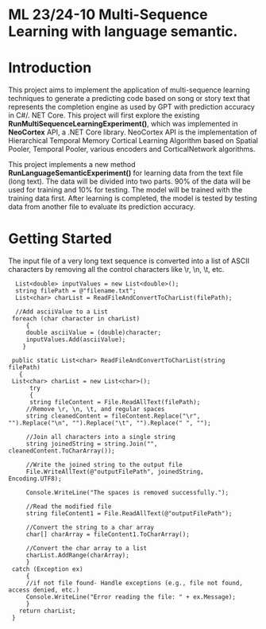 #  ML 23/24-10 Multi-Sequence Learning with language semantic.


# Introduction

This project aims to implement the application of multi-sequence learning techniques to generate a predicting code based on song or story text that represents the completion engine as used by GPT with prediction accuracy in C#/. NET Core. This project will first explore the existing __RunMultiSequenceLearningExperiment()__, which was implemented in __NeoCortex__ API, a .NET Core library. NeoCortex API is the implementation of Hierarchical Temporal Memory Cortical Learning Algorithm based on Spatial Pooler, Temporal Pooler, various encoders and CorticalNetwork algorithms.

This project implements a new method __RunLanguageSemanticExperiment()__ for learning data from the text file (long text). The data will be divided into two parts. 90% of the data will be used for training and 10% for testing. The model will be trained with the training data first. After learning is completed, the model is tested by testing data from another file to evaluate its prediction accuracy.


# Getting Started
The input file of a very long text sequence is converted into a list of ASCII characters by removing all the control characters like \r, \n, \t, etc.

      List<double> inputValues = new List<double>();
      string filePath = @"filename.txt";
      List<char> charList = ReadFileAndConvertToCharList(filePath);

      //Add asciiValue to a List 
     foreach (char character in charList)
         {
         double asciiValue = (double)character;
         inputValues.Add(asciiValue);
        }

     public static List<char> ReadFileAndConvertToCharList(string filePath)
       {
     List<char> charList = new List<char>();
          try
          {
          string fileContent = File.ReadAllText(filePath);
         //Remove \r, \n, \t, and regular spaces
         string cleanedContent = fileContent.Replace("\r", "").Replace("\n", "").Replace("\t", "").Replace(" ", "");

         //Join all characters into a single string
         string joinedString = string.Join("", cleanedContent.ToCharArray());

         //Write the joined string to the output file
         File.WriteAllText(@"outputFilePath", joinedString, Encoding.UTF8);

         Console.WriteLine("The spaces is removed successfully.");

         //Read the modified file
         string fileContent1 = File.ReadAllText(@"outputFilePath");

         //Convert the string to a char array
         char[] charArray = fileContent1.ToCharArray();

         //Convert the char array to a list
         charList.AddRange(charArray);
         }
     catch (Exception ex)
         {
         //if not file found- Handle exceptions (e.g., file not found, access denied, etc.)
         Console.WriteLine("Error reading the file: " + ex.Message);
         }
       return charList;
     }
